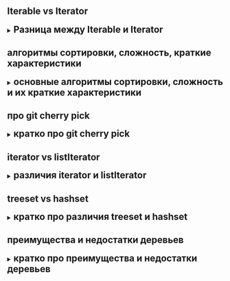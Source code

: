 ## **Iterable vs Iterator**
<details>
   <summary><strong style="font-size: 1.5em;">Разница между Iterable и Iterator</strong></summary>
   Разница между `Iterable` и `Iterator` в Java заключается в их роли и использовании:

1. **`Iterable`**:
    - Это интерфейс, который представляет **коллекцию объектов**, по которым можно итерироваться (перебирать).
    - Включает метод `iterator()`, который возвращает **объект `Iterator`**.
    - Любая коллекция, которая реализует интерфейс `Iterable`, может использоваться в конструкциях типа `for-each`.
    - Пример: `List`, `Set`, и другие коллекции в Java реализуют интерфейс `Iterable`.

   ```java
   Iterable<String> iterable = List.of("a", "b", "c");
   for (String s : iterable) {
       System.out.println(s);
   }
   ```

    2. **`Iterator`**:
        - Это интерфейс, который представляет **механизм для итерации** по элементам коллекции.
        - Предоставляет методы:
            - `hasNext()` — проверяет, есть ли следующий элемент в коллекции.
            - `next()` — возвращает следующий элемент.
            - `remove()` — удаляет элемент (необязательный метод).
        - `Iterator` создаётся с помощью вызова метода `iterator()` на объекте `Iterable`.

       ```java
       List<String> list = List.of("a", "b", "c");
       Iterator<String> iterator = list.iterator();
       while (iterator.hasNext()) {
           System.out.println(iterator.next());
       }
       ```

### Различие в их назначении:

- `Iterable` — это **коллекция объектов**, по которой можно итерироваться.
    - `Iterator` — это **инструмент**, который позволяет поэтапно перебирать элементы коллекции.

Проще говоря, `Iterable` предоставляет `Iterator`, а `Iterator` отвечает за сам процесс итерации.
</details>

## **алгоритмы сортировки, сложность, краткие характеристики**

<details>
<summary><strong style="font-size: 1.5em;">основные алгоритмы сортировки, сложность и их краткие характеристики</strong></summary>
Вот основные алгоритмы сортировки и их краткие характеристики:

### 1. **Пузырьковая сортировка (Bubble Sort)**

- **Сложность**:
    - В среднем и в худшем случае: `O(n^2)`
    - В лучшем случае (уже отсортированные данные): `O(n)`
    - **Описание**: Повторно проходит по массиву, сравнивая соседние элементы и меняя их местами, если они находятся в
      неправильном порядке. Процесс повторяется до тех пор, пока массив не будет отсортирован.

### 2. **Сортировка вставками (Insertion Sort)**

- **Сложность**:
    - В среднем и в худшем случае: `O(n^2)`
    - В лучшем случае: `O(n)` (если данные уже почти отсортированы)
    - **Описание**: Проходит по массиву, каждый элемент вставляется в свою позицию в уже отсортированной части массива.

### 3. **Сортировка выбором (Selection Sort)**

- **Сложность**:
    - В среднем и в худшем случае: `O(n^2)`
    - **Описание**: На каждом шаге выбирается минимальный элемент из неотсортированной части массива и меняется местами
      с
      текущим элементом.

### 4. **Сортировка слиянием (Merge Sort)**

- **Сложность**:
    - Во всех случаях: `O(n log n)`
    - **Описание**: Делит массив пополам, рекурсивно сортирует каждую половину, затем сливает отсортированные части.

### 5. **Быстрая сортировка (Quick Sort)**

- **Сложность**:
    - В среднем: `O(n log n)`
    - В худшем случае: `O(n^2)` (если выбранный опорный элемент — наихудший)
    - **Описание**: Выбирается опорный элемент (pivot), и массив разделяется на две части — элементы меньше опорного и
      больше. Затем каждая часть сортируется рекурсивно.

### 6. **Пирамидальная сортировка (Heap Sort)**

- **Сложность**:
    - Во всех случаях: `O(n log n)`
    - **Описание**: Строится бинарная куча (heap), затем на каждом шаге самый большой элемент помещается в конец
      массива, а
      куча перестраивается.

### 7. **Сортировка подсчётом (Counting Sort)**

- **Сложность**:
    - Во всех случаях: `O(n + k)`, где `k` — диапазон чисел
    - **Описание**: Работает для целых чисел с ограниченным диапазоном. Создаёт массив счётчиков для каждого значения, а
      затем генерирует отсортированный массив.

### 8. **Поразрядная сортировка (Radix Sort)**

- **Сложность**:
    - Во всех случаях: `O(n * k)`, где `k` — количество разрядов
    - **Описание**: Работает с числами. Сортирует их по каждому разряду, начиная с младшего, используя вспомогательный
      алгоритм, например, сортировку подсчётом.

### 9. **Сортировка Шелла (Shell Sort)**

- **Сложность**:
    - В среднем: `O(n log n)` до `O(n^3/2)`
    - В худшем случае: `O(n^2)`
    - **Описание**: Улучшенная версия сортировки вставками. Сортирует элементы, которые находятся на некотором
      расстоянии
      друг от друга, постепенно уменьшая это расстояние.

### 10. **Торговая сортировка (Bucket Sort)**

- **Сложность**:
    - В среднем: `O(n + k)`, где `k` — количество корзин
    - В худшем случае: `O(n^2)` (если все элементы попадут в одну корзину)
    - **Описание**: Делит данные на несколько "корзин", каждая из которых сортируется отдельно (например, с помощью
      сортировки вставками или слиянием).

Эти алгоритмы покрывают как простые, так и более сложные задачи сортировки, в зависимости от размера и структуры данных.
</details>

## **про git cherry pick**

<details>
<summary><strong style="font-size: 1.5em;">кратко про git cherry pick</strong></summary>
`git cherry-pick` — это команда в Git, которая позволяет выбрать и применить один или несколько конкретных коммитов из другой ветки (или из истории) в текущую ветку.

### Когда использовать `git cherry-pick`:
- Когда нужно взять отдельный коммит (или несколько коммитов) из одной ветки и применить его в другую ветку, не выполняя слияние всех изменений между ветками.
- Это полезно, если нужно перенести исправление бага или фичу из одной ветки в другую без необходимости сливать всё содержимое ветки.

### Как работает:
- Команда берёт указанный коммит, копирует его изменения и применяет их на текущей ветке как новый коммит.

### Пример использования:
1. Перейти на ветку, в которую хотите добавить коммит:
   ```bash
   git checkout <target-branch>
   ```

2. Применить коммит:
   ```bash
   git cherry-pick <commit-hash>
   ```

Если нужно применить несколько коммитов, можно перечислить их через пробел или указать диапазон:
   ```bash
   git cherry-pick <commit1> <commit2>
   ```
или
   ```bash
   git cherry-pick <start-commit>..<end-commit>
   ```

### Основные моменты:
- При успешном выполнении `cherry-pick`, изменения из выбранного коммита будут добавлены как новый коммит в текущей ветке.
- Если во время применения изменений возникают конфликты, Git предложит разрешить их вручную.

### Используйте `git cherry-pick` осторожно:
- Это полезно для избирательного копирования изменений, но может вызвать сложности с историей коммитов, если часто переносить одинаковые изменения между ветками.
</details>

## **iterator vs listIterator**
<details>
<summary><strong style="font-size: 1.5em;">различия iterator и listIterator</strong></summary>
Вот основные различия между `Iterator` и `ListIterator` в Java:

1. **Поддержка направления итерации**:
    - **`Iterator`**: Поддерживает только **одностороннюю** итерацию (только вперёд).
    - **`ListIterator`**: Поддерживает **двустороннюю** итерацию — можно перемещаться как вперёд, так и назад по списку.

2. **Доступ к индексу**:
    - **`Iterator`**: Не предоставляет информацию о текущем индексе.
    - **`ListIterator`**: Позволяет узнать текущий индекс с помощью методов `nextIndex()` и `previousIndex()`.

3. **Модификация списка**:
    - **`Iterator`**: Позволяет только удалять элементы через `remove()`.
    - **`ListIterator`**: Помимо удаления через `remove()`, позволяет **добавлять** элементы (`add()`) и **изменять** текущий элемент (`set()`).

4. **Применение**:
    - **`Iterator`**: Может использоваться с любыми коллекциями (например, `Set`, `List`, `Map`).
    - **`ListIterator`**: Используется только с коллекциями, реализующими интерфейс `List` (например, `ArrayList`, `LinkedList`).

### Пример использования `ListIterator`:
```java
        List<String> list = new ArrayList<>(List.of("a", "b", "c"));
        ListIterator<String> listIterator = list.listIterator();
        
        // Перемещение вперёд
        while (listIterator.hasNext()) {
            System.out.println(listIterator.next());
        }
        
        // Перемещение назад
        while (listIterator.hasPrevious()) {
            System.out.println(listIterator.previous());
        }
```

Таким образом, `ListIterator` предоставляет больше возможностей по сравнению с `Iterator`, особенно для работы со списками.
</details>

## **treeset vs hashset**
<details>
<summary><strong style="font-size: 1.5em;">кратко про различия treeset и hashset</strong></summary>
Вот основные различия между `TreeSet` и `HashSet` в Java:

1. **Порядок элементов**:
    - **`TreeSet`**: Хранит элементы **в отсортированном порядке** по возрастанию (или согласно компаратору).
    - **`HashSet`**: **Не гарантирует порядок** элементов — элементы могут быть размещены в произвольном порядке.

2. **Структура данных**:
    - **`TreeSet`**: Реализован на основе **красно-чёрного дерева** (сбалансированное бинарное дерево поиска).
    - **`HashSet`**: Использует **хэш-таблицу** для хранения элементов.

3. **Скорость операций**:
    - **`TreeSet`**: Операции добавления, удаления и поиска элементов имеют сложность **O(log n)** из-за структуры дерева.
    - **`HashSet`**: Операции добавления, удаления и поиска элементов имеют сложность **O(1)** в среднем, благодаря хэш-таблице.

4. **Null-элементы**:
    - **`TreeSet`**: **Не поддерживает** `null`-элементы, так как они не могут быть сравнены для сортировки.
    - **`HashSet`**: **Поддерживает один** `null`-элемент.

### Выбор между `TreeSet` и `HashSet`:
- Используйте **`TreeSet`**, если важен **отсортированный** порядок элементов.
- Используйте **`HashSet`**, если важна **производительность** и порядок не имеет значения.
</details>

## **преимущества и недостатки деревьев**
<details>
<summary><strong style="font-size: 1.5em;">кратко про преимущества и недостатки деревьев</strong></summary>

### Преимущества деревьев:

1. **Быстрый поиск, вставка и удаление**:
    - Для сбалансированных деревьев (например, AVL или красно-чёрных деревьев) поиск, вставка и удаление имеют сложность **O(log n)**, что эффективно для больших наборов данных.

2. **Упорядоченность данных**:
    - Деревья, такие как бинарные деревья поиска, хранят элементы в отсортированном порядке, что упрощает задачи поиска и обхода данных в нужном порядке (например, по возрастанию).

3. **Гибкость структуры**:
    - Деревья можно легко модифицировать для различных задач, таких как хранение иерархических данных (например, файловые системы, DOM-деревья в HTML).

4. **Эффективная работа с динамическими данными**:
    - Деревья хорошо подходят для задач, где набор данных часто изменяется, так как они эффективно управляют изменениями.

### Недостатки деревьев:

1. **Сложность реализации**:
    - Реализация сбалансированных деревьев (например, AVL, красно-чёрные деревья) сложна из-за необходимости поддерживать баланс после каждой операции вставки или удаления.

2. **Низкая производительность для несбалансированных деревьев**:
    - В несбалансированных деревьях (например, в небалансированном бинарном дереве поиска) производительность может ухудшиться до **O(n)**, если дерево станет "глубоким" (например, при последовательной вставке элементов по возрастанию).

3. **Память**:
    - Деревья требуют дополнительных затрат на память для хранения указателей на дочерние узлы и других структур данных, что может увеличить использование памяти по сравнению с массивами или списками.

4. **Сложность обработки**:
    - Операции на деревьях могут быть сложнее для понимания и отладки по сравнению с линейными структурами данных, такими как списки или массивы.
</details>